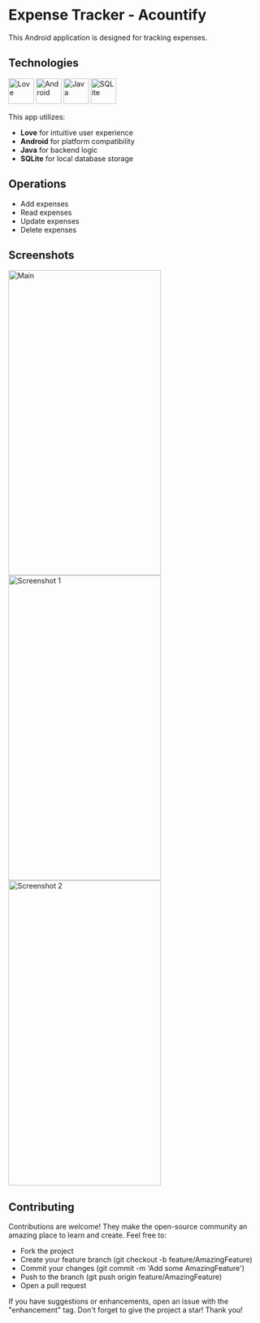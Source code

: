 # Expense Tracker - Acountify

This Android application is designed for tracking expenses.

## Technologies
<div>
  <img src="./screenshots/love-svgrepo-com.svg" alt="Love" width="50" height="50">
  <img src="./screenshots/android-icon.svg" alt="Android" width="50" height="50">
  <img src="./screenshots/java-icon.svg" alt="Java" width="50" height="50">
  <img src="./screenshots/sqlite-icon.svg" alt="SQLite" width="50" height="50">
</div>

This app utilizes:
- **Love** for intuitive user experience
- **Android** for platform compatibility
- **Java** for backend logic
- **SQLite** for local database storage

## Operations
- Add expenses
- Read expenses
- Update expenses
- Delete expenses

## Screenshots
<div>
  <img src="./screenshots/ss_main.png" alt="Main" width="300" height="600">
  <img src="./screenshots/ss01.png" alt="Screenshot 1" width="300" height="600">
  <img src="./screenshots/ss02.png" alt="Screenshot 2" width="300" height="600">
</div>

## Contributing
Contributions are welcome! They make the open-source community an amazing place to learn and create. Feel free to:
- Fork the project
- Create your feature branch (git checkout -b feature/AmazingFeature)
- Commit your changes (git commit -m 'Add some AmazingFeature')
- Push to the branch (git push origin feature/AmazingFeature)
- Open a pull request

If you have suggestions or enhancements, open an issue with the "enhancement" tag. Don't forget to give the project a star! Thank you!
